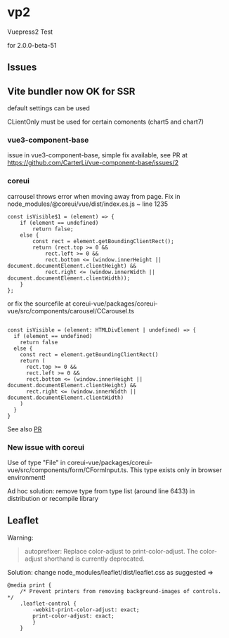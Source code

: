 # vp2
Vuepress2 Test

for 2.0.0-beta-51


## Issues

## Vite bundler now OK for SSR

default settings can be used

CLientOnly must be used for certain comonents (chart5 and chart7)


### vue3-component-base

issue in vue3-component-base, simple fix available, see PR at
https://github.com/CarterLi/vue-component-base/issues/2


### coreui
carrousel throws error when moving away from page.
Fix in node_modules/@coreui/vue/dist/index.es.js ~ line 1235

```
const isVisible$1 = (element) => {
    if (element == undefined)
        return false;
    else {
        const rect = element.getBoundingClientRect();
        return (rect.top >= 0 &&
            rect.left >= 0 &&
            rect.bottom <= (window.innerHeight || document.documentElement.clientHeight) &&
            rect.right <= (window.innerWidth || document.documentElement.clientWidth));
    }
};
```

or fix the sourcefile at coreui-vue/packages/coreui-vue/src/components/carousel/CCarousel.ts

```

const isVisible = (element: HTMLDivElement | undefined) => {
  if (element == undefined) 
    return false
  else {
    const rect = element.getBoundingClientRect()
    return (
      rect.top >= 0 &&
      rect.left >= 0 &&
      rect.bottom <= (window.innerHeight || document.documentElement.clientHeight) &&
      rect.right <= (window.innerWidth || document.documentElement.clientWidth)
    )
  }
}
```

See also [PR](https://github.com/coreui/coreui-vue/issues/206)


### New issue with coreui
Use of type "File" in coreui-vue/packages/coreui-vue/src/components/form/CFormInput.ts. This type exists only in browser environment! 

Ad hoc solution: remove type from type list (around line 6433) in distribution or recompile library




## Leaflet
Warning: 
> autoprefixer: Replace color-adjust to print-color-adjust. The color-adjust shorthand is currently deprecated.

Solution: change node_modules/leaflet/dist/leaflet.css as suggested =>

```
@media print {
	/* Prevent printers from removing background-images of controls. */
	.leaflet-control {
		-webkit-print-color-adjust: exact;
		print-color-adjust: exact;
		}
	}
```
